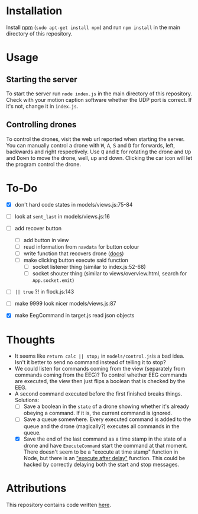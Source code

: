 Installation
============

Install [npm](https://www.npmjs.com/) (`sudo apt-get install npm`) and run
`npm install` in the main directory of this repository.


Usage
=====

Starting the server
-------------------

To start the server run `node index.js` in the main directory of this
repository. Check with your motion caption software whether the UDP port is
correct. If it's not, change it in `index.js`.

Controlling drones
------------------

To control the drones, visit the web url reported when starting the server. You
can manually control a drone with <kbd>W</kbd>, <kbd>A</kbd>, <kbd>S</kbd> and
<kbd>D</kbd> for forwards, left, backwards and right respectively. Use <kbd>Q</kbd>
and <kbd>E</kbd> for rotating the drone and <kbd>Up</kbd> and <kbd>Down</kbd>
to move the drone, well, up and down. Clicking the car icon will let the
program control the drone.


To-Do
=====
 - [X]  don't hard code states in models/views.js:75-84
 - [ ]  look at `sent_last` in models/views.js:16
 - [ ]  add recover button
     - [ ]  add button in view
     - [ ]  read information from `navdata` for button colour
     - [ ]  write function that recovers drone ([docs](https://www.npmjs.com/package/ar-drone#clientdisableemergency))
     - [ ]  make clicking button execute said function
         - [ ]  socket listener thing (similar to index.js:52-68)
         - [ ]  socket shouter thing (similar to views/overview.html, search for `App.socket.emit`)
 - [ ]  `|| true` ?! in flock.js:143
 - [ ]  make 9999 look nicer models/views.js:87
 - [X]  make EegCommand in target.js read json objects


Thoughts
========
 -  It seems like `return calc || stop;` in `models/control.js`is a bad idea.
    Isn't it better to send no command instead of telling it to stop?
 -  We could listen for commands coming from the view (separately from commands
    coming from the EEG)? To control whether EEG commands are executed, the
    view then just flips a boolean that is checked by the EEG.
 -  A second command executed before the first finished breaks things. Solutions:
     - [ ]  Save a boolean in the `state` of a drone showing whether it's already
            obeying a command. If it is, the current command is ignored.
     - [ ]  Save a queue somewhere. Every executed command is added to the
            queue and the drone (magically?) executes all commands in the
            queue.
     - [X]  Save the end of the last command as a time stamp in the state of a
            drone and have `ExecuteCommand` start the command at that moment.
            There doesn't seem to be a "execute at time stamp" function in Node,
            but there is an
            ["execute after delay"](https://nodejs.org/api/timers.html#timers_settimeout_callback_delay_args)
            function. This could be hacked
            by correctly delaying both the start and stop messages.

Attributions
============

This repository contains code written [here](https://bitbucket.org/TimLeunissen/dn-droneshow).
